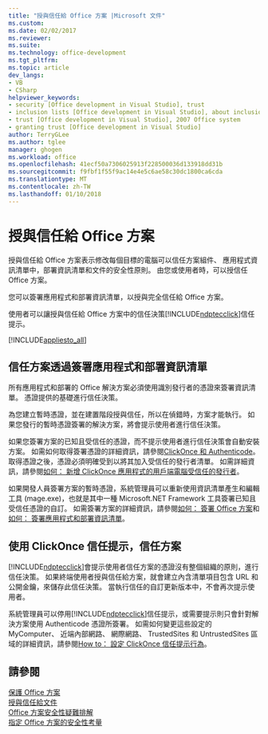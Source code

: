 ```yaml
---
title: "授與信任給 Office 方案 |Microsoft 文件"
ms.custom: 
ms.date: 02/02/2017
ms.reviewer: 
ms.suite: 
ms.technology: office-development
ms.tgt_pltfrm: 
ms.topic: article
dev_langs:
- VB
- CSharp
helpviewer_keywords:
- security [Office development in Visual Studio], trust
- inclusion lists [Office development in Visual Studio], about inclusion lists
- trust [Office development in Visual Studio], 2007 Office system
- granting trust [Office development in Visual Studio]
author: TerryGLee
ms.author: tglee
manager: ghogen
ms.workload: office
ms.openlocfilehash: 41ecf50a7306025913f228500036d133918dd31b
ms.sourcegitcommit: f9fbf1f55f9ac14e4e5c6ae58c30dc1800ca6cda
ms.translationtype: MT
ms.contentlocale: zh-TW
ms.lasthandoff: 01/10/2018
---
```

# <a name="granting-trust-to-office-solutions"></a>授與信任給 Office 方案
  授與信任給 Office 方案表示修改每個目標的電腦可以信任方案組件、 應用程式資訊清單中，部署資訊清單和文件的安全性原則。 由您或使用者時，可以授信任 Office 方案。  
  
 您可以簽署應用程式和部署資訊清單，以授與完全信任給 Office 方案。  
  
 使用者可以讓授與信任給 Office 方案中的信任決策[!INCLUDE[ndptecclick](../vsto/includes/ndptecclick-md.md)]信任提示。  
  
 [!INCLUDE[appliesto_all](../vsto/includes/appliesto-all-md.md)]  
  
##  <a name="Signing"></a>信任方案透過簽署應用程式和部署資訊清單  
 所有應用程式和部署的 Office 解決方案必須使用識別發行者的憑證來簽署資訊清單。 憑證提供的基礎進行信任決策。  
  
 為您建立暫時憑證，並在建置階段授與信任，所以在偵錯時，方案才能執行。 如果您發行的暫時憑證簽署的解決方案，將會提示使用者進行信任決策。  
  
 如果您簽署方案的已知且受信任的憑證，而不提示使用者進行信任決策會自動安裝方案。 如需如何取得簽署憑證的詳細資訊，請參閱[ClickOnce 和 Authenticode](/visualstudio/deployment/clickonce-and-authenticode)。 取得憑證之後，憑證必須明確受到以將其加入受信任的發行者清單。 如需詳細資訊，請參閱[如何： 新增 ClickOnce 應用程式的用戶端電腦受信任的發行者](/visualstudio/deployment/how-to-add-a-trusted-publisher-to-a-client-computer-for-clickonce-applications)。  
  
 如果開發人員簽署方案的暫時憑證，系統管理員可以重新使用資訊清單產生和編輯工具 (mage.exe)，也就是其中一種 Microsoft.NET Framework 工具簽署已知且受信任憑證的自訂。 如需簽署方案的詳細資訊，請參閱[如何： 簽署 Office 方案](../vsto/how-to-sign-office-solutions.md)和[如何： 簽署應用程式和部署資訊清單](/visualstudio/ide/how-to-sign-application-and-deployment-manifests)。  
  
##  <a name="TrustPrompt"></a>使用 ClickOnce 信任提示，信任方案  
 [!INCLUDE[ndptecclick](../vsto/includes/ndptecclick-md.md)]會提示使用者信任方案的憑證沒有整個組織的原則，進行信任決策。 如果終端使用者授與信任給方案，就會建立內含清單項目包含 URL 和公開金鑰，來儲存此信任決策。 當執行信任的自訂更新版本中，不會再次提示使用者。  
  
 系統管理員可以停用[!INCLUDE[ndptecclick](../vsto/includes/ndptecclick-md.md)]信任提示，或需要提示則只會針對解決方案使用 Authenticode 憑證所簽署。 如需如何變更這些設定的 MyComputer、 近端內部網路、 網際網路、 TrustedSites 和 UntrustedSites 區域的詳細資訊，請參閱[How to： 設定 ClickOnce 信任提示行為](/visualstudio/deployment/how-to-configure-the-clickonce-trust-prompt-behavior)。  
  
## <a name="see-also"></a>請參閱  
 [保護 Office 方案](../vsto/securing-office-solutions.md)   
 [授與信任給文件](../vsto/granting-trust-to-documents.md)   
 [Office 方案安全性疑難排解](../vsto/troubleshooting-office-solution-security.md)   
 [指定 Office 方案的安全性考量](../vsto/specific-security-considerations-for-office-solutions.md)  
  
  